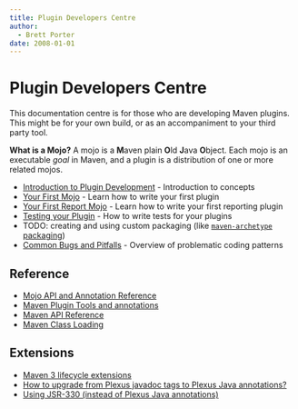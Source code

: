 ```yaml
---
title: Plugin Developers Centre
author: 
  - Brett Porter
date: 2008-01-01
---
```


<!-- Licensed to the Apache Software Foundation (ASF) under one-->
<!-- or more contributor license agreements.  See the NOTICE file-->
<!-- distributed with this work for additional information-->
<!-- regarding copyright ownership.  The ASF licenses this file-->
<!-- to you under the Apache License, Version 2.0 (the-->
<!-- "License"); you may not use this file except in compliance-->
<!-- with the License.  You may obtain a copy of the License at-->
<!---->
<!--   http://www.apache.org/licenses/LICENSE-2.0-->
<!---->
<!-- Unless required by applicable law or agreed to in writing,-->
<!-- software distributed under the License is distributed on an-->
<!-- "AS IS" BASIS, WITHOUT WARRANTIES OR CONDITIONS OF ANY-->
<!-- KIND, either express or implied.  See the License for the-->
<!-- specific language governing permissions and limitations-->
<!-- under the License.-->
<!-- NOTE: For help with the syntax of this file, see:-->
<!-- http://maven.apache.org/doxia/references/apt-format.html-->
# Plugin Developers Centre

This documentation centre is for those who are developing Maven plugins\. This might be for your own build, or as an accompaniment to your third party tool\.

<!--TODO: callout-->

**What is a Mojo?** A mojo is a **M**aven plain **O**ld **J**ava **O**bject\. Each mojo is an executable _goal_ in Maven, and a plugin is a distribution of one or more related mojos\.

<!--TODO: tasks as buttons?-->
- [ Introduction to Plugin Development](\.\./guides/introduction/introduction\-to\-plugins\.html) \- Introduction to concepts
- [ Your First Mojo](\.\./guides/plugin/guide\-java\-plugin\-development\.html) \- Learn how to write your first plugin
- [ Your First Report Mojo](\.\./guides/plugin/guide\-java\-report\-plugin\-development\.html) \- Learn how to write your first reporting plugin
- [ Testing your Plugin](\./plugin\-testing\.html) \- How to write tests for your plugins
- TODO: creating and using custom packaging \(like [`maven-archetype` packaging](/archetype/archetype\-packaging/)\)
- [ Common Bugs and Pitfalls](\./common\-bugs\.html) \- Overview of problematic coding patterns
<!--TODO: trails-->
## Reference

- [ Mojo API and Annotation Reference](\.\./developers/mojo\-api\-specification\.html)
- [ Maven Plugin Tools and annotations](/plugin\-tools/maven\-plugin\-tools\-annotations/index\.html)
- [ Maven API Reference](\.\./ref/current/index\.html)
- [ Maven Class Loading](\.\./guides/mini/guide\-maven\-classloading\.html)
## Extensions

- [Maven 3 lifecycle extensions](\.\./examples/maven\-3\-lifecycle\-extensions\.html)
- [How to upgrade from Plexus javadoc tags to Plexus Java annotations?](\./cookbook/plexus\-plugin\-upgrade\.html)
- [Using JSR\-330 \(instead of Plexus Java annotations\)](/maven\-jsr330\.html)
